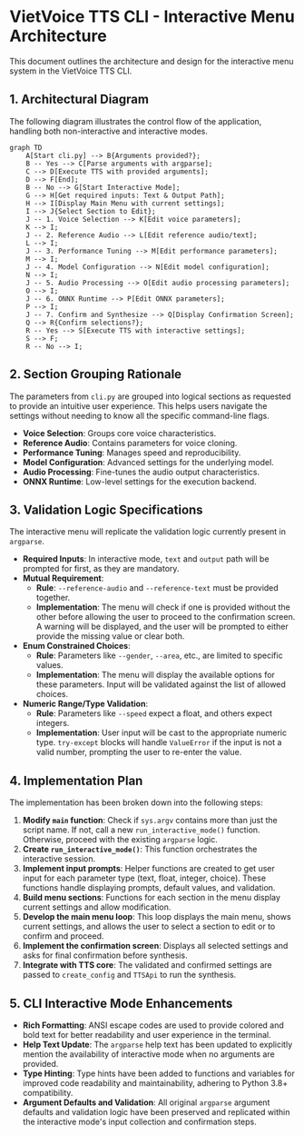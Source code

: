 # VietVoice TTS CLI - Interactive Menu Architecture

This document outlines the architecture and design for the interactive menu system in the VietVoice TTS CLI.

## 1. Architectural Diagram

The following diagram illustrates the control flow of the application, handling both non-interactive and interactive modes.

```mermaid
graph TD
    A[Start cli.py] --> B{Arguments provided?};
    B -- Yes --> C[Parse arguments with argparse];
    C --> D[Execute TTS with provided arguments];
    D --> F[End];
    B -- No --> G[Start Interactive Mode];
    G --> H[Get required inputs: Text & Output Path];
    H --> I[Display Main Menu with current settings];
    I --> J{Select Section to Edit};
    J -- 1. Voice Selection --> K[Edit voice parameters];
    K --> I;
    J -- 2. Reference Audio --> L[Edit reference audio/text];
    L --> I;
    J -- 3. Performance Tuning --> M[Edit performance parameters];
    M --> I;
    J -- 4. Model Configuration --> N[Edit model configuration];
    N --> I;
    J -- 5. Audio Processing --> O[Edit audio processing parameters];
    O --> I;
    J -- 6. ONNX Runtime --> P[Edit ONNX parameters];
    P --> I;
    J -- 7. Confirm and Synthesize --> Q[Display Confirmation Screen];
    Q --> R{Confirm selections?};
    R -- Yes --> S[Execute TTS with interactive settings];
    S --> F;
    R -- No --> I;
```

## 2. Section Grouping Rationale

The parameters from `cli.py` are grouped into logical sections as requested to provide an intuitive user experience. This helps users navigate the settings without needing to know all the specific command-line flags.

- **Voice Selection**: Groups core voice characteristics.
- **Reference Audio**: Contains parameters for voice cloning.
- **Performance Tuning**: Manages speed and reproducibility.
- **Model Configuration**: Advanced settings for the underlying model.
- **Audio Processing**: Fine-tunes the audio output characteristics.
- **ONNX Runtime**: Low-level settings for the execution backend.

## 3. Validation Logic Specifications

The interactive menu will replicate the validation logic currently present in `argparse`.

- **Required Inputs**: In interactive mode, `text` and `output` path will be prompted for first, as they are mandatory.
- **Mutual Requirement**:
  - **Rule**: `--reference-audio` and `--reference-text` must be provided together.
  - **Implementation**: The menu will check if one is provided without the other before allowing the user to proceed to the confirmation screen. A warning will be displayed, and the user will be prompted to either provide the missing value or clear both.
- **Enum Constrained Choices**:
  - **Rule**: Parameters like `--gender`, `--area`, etc., are limited to specific values.
  - **Implementation**: The menu will display the available options for these parameters. Input will be validated against the list of allowed choices.
- **Numeric Range/Type Validation**:
  - **Rule**: Parameters like `--speed` expect a float, and others expect integers.
  - **Implementation**: User input will be cast to the appropriate numeric type. `try-except` blocks will handle `ValueError` if the input is not a valid number, prompting the user to re-enter the value.

## 4. Implementation Plan

The implementation has been broken down into the following steps:

1.  **Modify `main` function**: Check if `sys.argv` contains more than just the script name. If not, call a new `run_interactive_mode()` function. Otherwise, proceed with the existing `argparse` logic.
2.  **Create `run_interactive_mode()`**: This function orchestrates the interactive session.
3.  **Implement input prompts**: Helper functions are created to get user input for each parameter type (text, float, integer, choice). These functions handle displaying prompts, default values, and validation.
4.  **Build menu sections**: Functions for each section in the menu display current settings and allow modification.
5.  **Develop the main menu loop**: This loop displays the main menu, shows current settings, and allows the user to select a section to edit or to confirm and proceed.
6.  **Implement the confirmation screen**: Displays all selected settings and asks for final confirmation before synthesis.
7.  **Integrate with TTS core**: The validated and confirmed settings are passed to `create_config` and `TTSApi` to run the synthesis.

## 5. CLI Interactive Mode Enhancements

- **Rich Formatting**: ANSI escape codes are used to provide colored and bold text for better readability and user experience in the terminal.
- **Help Text Update**: The `argparse` help text has been updated to explicitly mention the availability of interactive mode when no arguments are provided.
- **Type Hinting**: Type hints have been added to functions and variables for improved code readability and maintainability, adhering to Python 3.8+ compatibility.
- **Argument Defaults and Validation**: All original `argparse` argument defaults and validation logic have been preserved and replicated within the interactive mode's input collection and confirmation steps.

